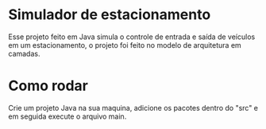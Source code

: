 # Simulador de estacionamento

Esse projeto feito em Java simula o controle de entrada e saída de veículos em um estacionamento, o projeto foi feito no modelo de arquitetura em camadas.

# Como rodar

Crie um projeto Java na sua maquina, adicione os pacotes dentro do "src" e em seguida execute o arquivo main.

